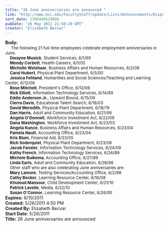 ```yaml
---
title: "26 June anniversaries are announced "
link: "http://www.kcc.edu/FacultyStaff/update/Lists/Announcements/DispForm.aspx?ID=328"
sort_date: 1306446629000
pubDate: "26 May 2011 21:50:29 GMT"
creator: "Elizabeth Becvar"
---
```


<div><b>Body:</b> <div class=ExternalClassF50E9396CBF747F9AD6E68AC3FA9988E><div> <font size=2>    The following 21 full-time employees celebrate employment anniversaries in June.<br>    <strong>Dwayne Musick</strong>, Student Services, 6/1/99<br>    <strong>Mendy Corbett</strong>, Health Careers, 6/1/05<br>    <strong>Michelle Weishaar</strong>, Business Affairs and Human Resources, 6/2/08<br>    <strong>Carol Hubert</strong>, Physical Plant Department, 6/5/00<br>    <strong>Jessica Fehland</strong>, Humanities and Social Sciences/Teaching and Learning Center, 6/12/06<br>    <strong>Rose Mitchell</strong>, President's Office, 6/12/06<br>    <strong>Rick Elliott</strong>, Information Technology Services, 6/14/89 <br>    <strong>Eddie Anderson Jr.</strong>, Upward Bound, 6/15/09<br>    <strong>Cierra Davis</strong>, Educational Talent Search, 6/16/03<br>    <strong>David Meredith</strong>, Physical Plant Department, 6/18/79<br>    <strong>Dan Harris</strong>, Adult and Community Education, 6/21/99<br>    <strong>Angela O'Donnell</strong>, Workforce Investment Act, 6/22/09<br>    <strong>Dana Washington</strong>, Workforce Investment Act, 6/23/03<br>    <strong>Angela Kunce</strong>, Business Affairs and Human Resources, 6/23/04<br>    <strong>Pamela Nault</strong>, Accounting Office, 6/23/04<br>    <strong>Kris Blum</strong>, Financial Aid, 6/23/05<br>    <strong>Rich Soderquist</strong>, Physical Plant Department, 6/23/08<br>    <strong>Jacob Fansler</strong>, Information Technology Services, 6/24/09<br>    <strong>Kathy French</strong>, Information Technology Services, 6/26/89 <br>    <strong>Michele Buikema</strong>, Accounting Office, 6/27/89 <br>    <strong>Linda Earls</strong>, Adult and Community Education, 6/28/96 <br>    Other staff who are also celebrating June anniversaries are:<br>    <strong>Mary Lamore</strong>, Testing Services/Accounting Office, 6/2/98<br>    <strong>Cathy Becker</strong>, Learning Resource Center, 6/16/08<br>    <strong>Khuloud Mansour</strong>, Child Development Center, 6/21/10<br>    <strong>Patrick Lavelle</strong>, Media, 6/22/10<br>    <strong>Susan O'Connor</strong>, Learning Resource Center, 6/26/95 </font></div></div></div>
<div><b>Expires:</b> 6/10/2011</div>
<div><b>Created:</b> 5/26/2011 4:50 PM</div>
<div><b>Created By:</b> Elizabeth Becvar</div>
<div><b>Start Date:</b> 5/26/2011</div>
<div><b>Title:</b> 26 June anniversaries are announced </div>

